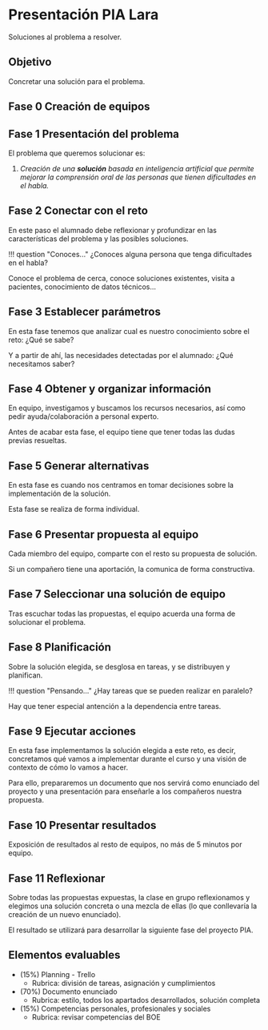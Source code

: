 # Presentación PIA Lara

Soluciones al problema a resolver.

## Objetivo

Concretar una solución para el problema.

## Fase 0 Creación de equipos

## Fase 1 Presentación del problema

El problema que queremos solucionar es:

1. *Creación de una* ***solución*** *basada en inteligencia artificial que permite mejorar la comprensión oral de las personas que tienen dificultades en el habla.*

## Fase 2 Conectar con el reto

En este paso el alumnado debe reflexionar y profundizar en las características del problema y las posibles soluciones.

!!! question "Conoces..."
    ¿Conoces alguna persona que tenga dificultades en el habla?

Conoce el problema de cerca, conoce soluciones existentes, visita a pacientes, conocimiento de datos técnicos...

## Fase 3 Establecer parámetros

En esta fase tenemos que analizar cual es nuestro conocimiento sobre el reto: ¿Qué se sabe?

Y a partir de ahí, las necesidades detectadas por el alumnado: ¿Qué necesitamos saber?

## Fase 4 Obtener y organizar información

En equipo, investigamos y buscamos los recursos necesarios, así como pedir ayuda/colaboración a personal experto.

Antes de acabar esta fase, el equipo tiene que tener todas las dudas previas resueltas.

## Fase 5 Generar alternativas

En esta fase es cuando nos centramos en tomar decisiones sobre la implementación de la solución.

Esta fase se realiza de forma individual.

## Fase 6 Presentar propuesta al equipo

Cada miembro del equipo, comparte con el resto su propuesta de solución.

Si un compañero tiene una aportación, la comunica de forma constructiva.

## Fase 7 Seleccionar una solución de equipo

Tras escuchar todas las propuestas, el equipo acuerda una forma de solucionar el problema.

## Fase 8 Planificación

Sobre la solución elegida, se desglosa en tareas, y se distribuyen y planifican.

!!! question "Pensando..."
    ¿Hay tareas que se pueden realizar en paralelo?

Hay que tener especial antención a la dependencia entre tareas.

## Fase 9 Ejecutar acciones

En esta fase implementamos la solución elegida a este reto, es decir, concretamos qué vamos a implementar durante el curso y una visión de contexto de cómo lo vamos a hacer.

Para ello, prepararemos un documento que nos servirá como enunciado del proyecto y una presentación para enseñarle a los compañeros nuestra propuesta.

## Fase 10 Presentar resultados

Exposición de resultados al resto de equipos, no más de 5 minutos por equipo.

## Fase 11 Reflexionar

Sobre todas las propuestas expuestas, la clase en grupo reflexionamos y elegimos una solución concreta o una mezcla de ellas (lo que conllevaría la creación de un nuevo enunciado).

El resultado se utilizará para desarrollar la siguiente fase del proyecto PIA.

## Elementos evaluables

* (15%) Planning - Trello
    * Rubrica: división de tareas, asignación y cumplimientos
* (70%) Documento enunciado
    * Rubrica: estilo, todos los apartados desarrollados, solución completa
* (15%) Competencias personales, profesionales y sociales
    * Rubrica: revisar competencias del BOE
